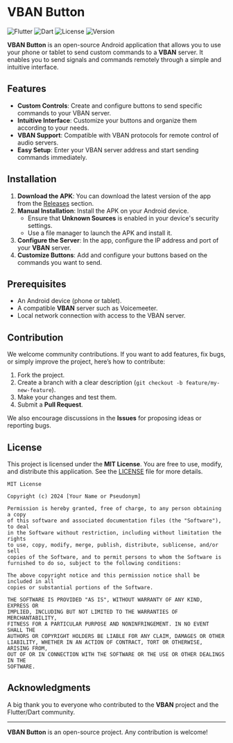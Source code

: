 # VBAN Button

![Flutter](https://img.shields.io/badge/Flutter-3.24.3-blue.svg)
![Dart](https://img.shields.io/badge/Dart-3.5.3-blue.svg)
![License](https://img.shields.io/badge/License-MIT-green.svg)
![Version](https://img.shields.io/badge/version-1.0.0-brightgreen.svg)

**VBAN Button** is an open-source Android application that allows you to use your phone or tablet to send custom commands to a **VBAN** server. It enables you to send signals and commands remotely through a simple and intuitive interface.

## Features

- **Custom Controls**: Create and configure buttons to send specific commands to your VBAN server.
- **Intuitive Interface**: Customize your buttons and organize them according to your needs.
- **VBAN Support**: Compatible with VBAN protocols for remote control of audio servers.
- **Easy Setup**: Enter your VBAN server address and start sending commands immediately.

## Installation

1. **Download the APK**: You can download the latest version of the app from the [Releases](https://github.com/ThomasChourret/vban_button/releases) section.
2. **Manual Installation**: Install the APK on your Android device.
   - Ensure that **Unknown Sources** is enabled in your device's security settings.
   - Use a file manager to launch the APK and install it.
3. **Configure the Server**: In the app, configure the IP address and port of your **VBAN** server.
4. **Customize Buttons**: Add and configure your buttons based on the commands you want to send.

## Prerequisites

- An Android device (phone or tablet).
- A compatible **VBAN** server such as Voicemeeter.
- Local network connection with access to the VBAN server.

## Contribution

We welcome community contributions. If you want to add features, fix bugs, or simply improve the project, here’s how to contribute:

1. Fork the project.
2. Create a branch with a clear description (`git checkout -b feature/my-new-feature`).
3. Make your changes and test them.
4. Submit a **Pull Request**.

We also encourage discussions in the **Issues** for proposing ideas or reporting bugs.

## License

This project is licensed under the **MIT License**. You are free to use, modify, and distribute this application. See the [LICENSE](LICENSE) file for more details.

```text
MIT License

Copyright (c) 2024 [Your Name or Pseudonym]

Permission is hereby granted, free of charge, to any person obtaining a copy
of this software and associated documentation files (the "Software"), to deal
in the Software without restriction, including without limitation the rights
to use, copy, modify, merge, publish, distribute, sublicense, and/or sell
copies of the Software, and to permit persons to whom the Software is
furnished to do so, subject to the following conditions:

The above copyright notice and this permission notice shall be included in all
copies or substantial portions of the Software.

THE SOFTWARE IS PROVIDED "AS IS", WITHOUT WARRANTY OF ANY KIND, EXPRESS OR
IMPLIED, INCLUDING BUT NOT LIMITED TO THE WARRANTIES OF MERCHANTABILITY,
FITNESS FOR A PARTICULAR PURPOSE AND NONINFRINGEMENT. IN NO EVENT SHALL THE
AUTHORS OR COPYRIGHT HOLDERS BE LIABLE FOR ANY CLAIM, DAMAGES OR OTHER
LIABILITY, WHETHER IN AN ACTION OF CONTRACT, TORT OR OTHERWISE, ARISING FROM,
OUT OF OR IN CONNECTION WITH THE SOFTWARE OR THE USE OR OTHER DEALINGS IN THE
SOFTWARE.
```

## Acknowledgments

A big thank you to everyone who contributed to the **VBAN** project and the Flutter/Dart community.

---

**VBAN Button** is an open-source project. Any contribution is welcome!
